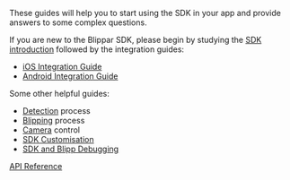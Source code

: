 These guides will help you to start using the SDK in your app and provide answers to some complex questions.

If you are new to the Blippar SDK, please begin by studying the [SDK introduction](Introduction.md) followed by the integration guides:

* [iOS Integration Guide](ios/README.md)
* [Android Integration Guide](android/README.md)

Some other helpful guides:

* [Detection](detection.md) process
* [Blipping](blipping.md) process
* [Camera](camera.md) control
* [SDK Customisation](customisation/README.md)
* [SDK and Blipp Debugging](debugging/README.md)

[API Reference](../downloads/README.md)